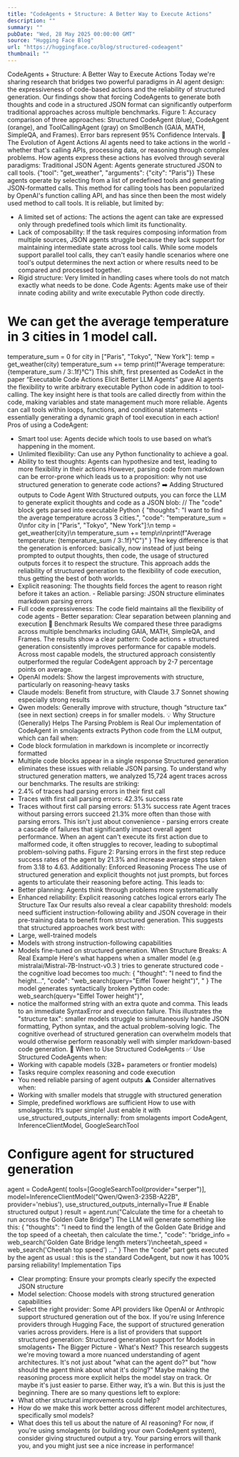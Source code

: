 ```yaml
---
title: "CodeAgents + Structure: A Better Way to Execute Actions"
description: ""
summary: ""
pubDate: "Wed, 28 May 2025 00:00:00 GMT"
source: "Hugging Face Blog"
url: "https://huggingface.co/blog/structured-codeagent"
thumbnail: ""
---
```


CodeAgents + Structure: A Better Way to Execute Actions
Today we're sharing research that bridges two powerful paradigms in AI agent design: the expressiveness of code-based actions and the reliability of structured generation. Our findings show that forcing CodeAgents to generate both thoughts and code in a structured JSON format can significantly outperform traditional approaches across multiple benchmarks.
Figure 1: Accuracy comparison of three approaches: Structured CodeAgent (blue), CodeAgent (orange), and ToolCallingAgent (gray) on SmolBench (GAIA, MATH, SimpleQA, and Frames). Error bars represent 95% Confidence Intervals.
🤔 The Evolution of Agent Actions
AI agents need to take actions in the world - whether that's calling APIs, processing data, or reasoning through complex problems. How agents express these actions has evolved through several paradigms:
Traditional JSON Agent: Agents generate structured JSON to call tools.
{"tool": "get_weather", "arguments": {"city": "Paris"}}
These agents operate by selecting from a list of predefined tools and generating JSON-formatted calls. This method for calling tools has been popularized by OpenAI's function calling API, and has since then been the most widely used method to call tools.
It is reliable, but limited by:
- A limited set of actions: The actions the agent can take are expressed only through predefined tools which limit its functionality.
- Lack of composability: If the task requires composing information from multiple sources, JSON agents struggle because they lack support for maintaining intermediate state across tool calls. While some models support parallel tool calls, they can't easily handle scenarios where one tool's output determines the next action or where results need to be compared and processed together.
- Rigid structure: Very limited in handling cases where tools do not match exactly what needs to be done.
Code Agents: Agents make use of their innate coding ability and write executable Python code directly.
# We can get the average temperature in 3 cities in 1 model call.
temperature_sum = 0
for city in ["Paris", "Tokyo", "New York"]:
temp = get_weather(city)
temperature_sum += temp
print(f"Average temperature: {temperature_sum / 3:.1f}°C")
This shift, first presented as CodeAct in the paper “Executable Code Actions Elicit Better LLM Agents” gave AI agents the flexibility to write arbitrary executable Python code in addition to tool-calling.
The key insight here is that tools are called directly from within the code, making variables and state management much more reliable. Agents can call tools within loops, functions, and conditional statements - essentially generating a dynamic graph of tool execution in each action!
Pros of using a CodeAgent:
- Smart tool use: Agents decide which tools to use based on what’s happening in the moment.
- Unlimited flexibility: Can use any Python functionality to achieve a goal.
- Ability to test thoughts: Agents can hypothesize and test, leading to more flexibility in their actions
However, parsing code from markdown can be error-prone which leads us to a proposition: why not use structured generation to generate code actions?
➡️ Adding Structured outputs to Code Agent
With Structured outputs, you can force the LLM to generate explicit thoughts and code as a JSON blob:
// The "code" block gets parsed into executable Python
{
"thoughts": "I want to find the average temperature across 3 cities.",
"code": "temperature_sum = 0\nfor city in [\"Paris\", \"Tokyo\", \"New York\"]:\n temp = get_weather(city)\n temperature_sum += temp\n\nprint(f\"Average temperature: {temperature_sum / 3:.1f}°C\")"
}
The key difference is that the generation is enforced: basically, now instead of just being prompted to output thoughts, then code, the usage of structured outputs forces it to respect the structure.
This approach adds the reliability of structured generation to the flexibility of code execution, thus getting the best of both worlds.
- Explicit reasoning: The
thoughts
field forces the agent to reason right before it takes an action. - Reliable parsing: JSON structure eliminates markdown parsing errors
- Full code expressiveness: The
code
field maintains all the flexibility of code agents - Better separation: Clear separation between planning and execution
🧪 Benchmark Results
We compared these three paradigms across multiple benchmarks including GAIA, MATH, SimpleQA, and Frames. The results show a clear pattern: Code actions + structured generation consistently improves performance for capable models.
Across most capable models, the structured approach consistently outperformed the regular CodeAgent approach by 2-7 percentage points on average.
- OpenAI models: Show the largest improvements with structure, particularly on reasoning-heavy tasks
- Claude models: Benefit from structure, with Claude 3.7 Sonnet showing especially strong results
- Qwen models: Generally improve with structure, though “structure tax” (see in next section) creeps in for smaller models.
💡 Why Structure (Generally) Helps
The Parsing Problem is Real
Our implementation of CodeAgent in smolagents extracts Python code from the LLM output, which can fail when:
- Code block formulation in markdown is incomplete or incorrectly formatted
- Multiple code blocks appear in a single response
Structured generation eliminates these issues with reliable JSON parsing.
To understand why structured generation matters, we analyzed 15,724 agent traces across our benchmarks. The results are striking:
- 2.4% of traces had parsing errors in their first call
- Traces with first call parsing errors: 42.3% success rate
- Traces without first call parsing errors: 51.3% success rate
Agent traces without parsing errors succeed 21.3% more often than those with parsing errors.
This isn't just about convenience - parsing errors create a cascade of failures that significantly impact overall agent performance. When an agent can't execute its first action due to malformed code, it often struggles to recover, leading to suboptimal problem-solving paths.
Figure 2: Parsing errors in the first step reduce success rates of the agent by 21.3% and increase average steps taken from 3.18 to 4.63.
Additionally: Enforced Reasoning Process
The use of structured generation and explicit thoughts
not just prompts, but forces agents to articulate their reasoning before acting. This leads to:
- Better planning: Agents think through problems more systematically
- Enhanced reliability: Explicit reasoning catches logical errors early
The Structure Tax
Our results also reveal a clear capability threshold: models need sufficient instruction-following ability and JSON coverage in their pre-training data to benefit from structured generation. This suggests that structured approaches work best with:
- Large, well-trained models
- Models with strong instruction-following capabilities
- Models fine-tuned on structured generation.
When Structure Breaks: A Real Example
Here's what happens when a smaller model (e.g mistralai/Mistral-7B-Instruct-v0.3
) tries to generate structured code - the cognitive load becomes too much:
{
"thought": "I need to find the height...",
"code": "web_search(query=\"Eiffel Tower height\")\", "
}
The model generates syntactically broken Python code: web_search(query="Eiffel Tower height")",
- notice the malformed string with an extra quote and comma. This leads to an immediate SyntaxError and execution failure.
This illustrates the "structure tax": smaller models struggle to simultaneously handle JSON formatting, Python syntax, and the actual problem-solving logic. The cognitive overhead of structured generation can overwhelm models that would otherwise perform reasonably well with simpler markdown-based code generation.
🚀 When to Use Structured CodeAgents
✅ Use Structured CodeAgents when:
- Working with capable models (32B+ parameters or frontier models)
- Tasks require complex reasoning and code execution
- You need reliable parsing of agent outputs
⚠️ Consider alternatives when:
- Working with smaller models that struggle with structured generation
- Simple, predefined workflows are sufficient
How to use with smolagents:
It’s super simple! Just enable it with use_structured_outputs_internally:
from smolagents import CodeAgent, InferenceClientModel, GoogleSearchTool
# Configure agent for structured generation
agent = CodeAgent(
tools=[GoogleSearchTool(provider="serper")],
model=InferenceClientModel("Qwen/Qwen3-235B-A22B", provider='nebius'),
use_structured_outputs_internally=True # Enable structured output
)
result = agent.run("Calculate the time for a cheetah to run across the Golden Gate Bridge")
The LLM will generate something like this:
{
"thoughts": "I need to find the length of the Golden Gate Bridge and the top speed of a cheetah, then calculate the time.",
"code": "bridge_info = web_search('Golden Gate Bridge length meters')\ncheetah_speed = web_search('Cheetah top speed') ..."
}
Then the "code" part gets executed by the agent as usual : this is the standard CodeAgent, but now it has 100% parsing reliability!
Implementation Tips
- Clear prompting: Ensure your prompts clearly specify the expected JSON structure
- Model selection: Choose models with strong structured generation capabilities
- Select the right provider: Some API providers like OpenAI or Anthropic support structured generation out of the box. If you're using Inference providers through Hugging Face, the support of structured generation varies across providers. Here is a list of providers that support structured generation: Structured generation support for Models in smolagents‣
The Bigger Picture - What's Next?
This research suggests we're moving toward a more nuanced understanding of agent architectures. It's not just about "what can the agent do?" but "how should the agent think about what it's doing?"
Maybe making the reasoning process more explicit helps the model stay on track. Or maybe it's just easier to parse. Either way, it’s a win.
But this is just the beginning. There are so many questions left to explore:
- What other structural improvements could help?
- How do we make this work better across different model architectures, specifically smol models?
- What does this tell us about the nature of AI reasoning?
For now, if you're using smolagents (or building your own CodeAgent system), consider giving structured output a try. Your parsing errors will thank you, and you might just see a nice increase in performance!